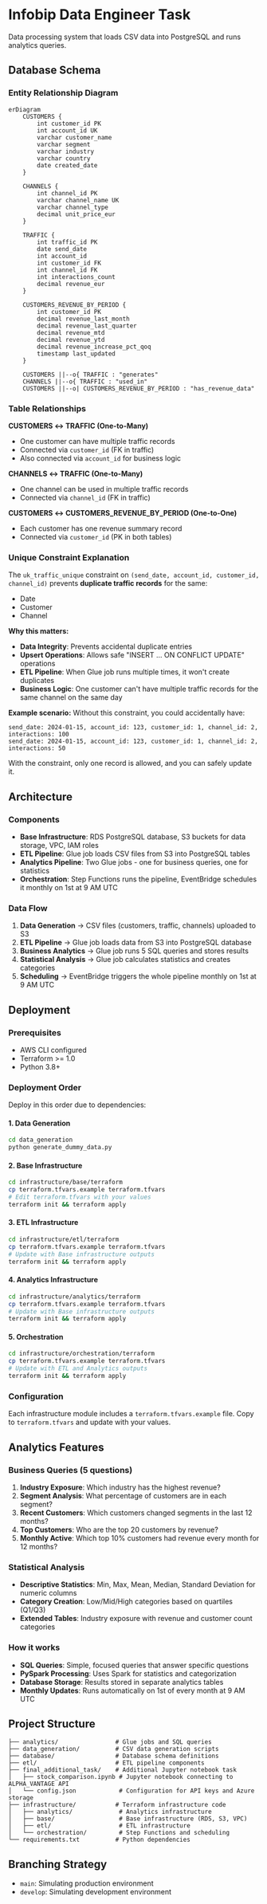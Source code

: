# Infobip Data Engineer Task

Data processing system that loads CSV data into PostgreSQL and runs analytics queries.

## Database Schema

### Entity Relationship Diagram

```mermaid
erDiagram
    CUSTOMERS {
        int customer_id PK
        int account_id UK
        varchar customer_name
        varchar segment
        varchar industry
        varchar country
        date created_date
    }
    
    CHANNELS {
        int channel_id PK
        varchar channel_name UK
        varchar channel_type
        decimal unit_price_eur
    }
    
    TRAFFIC {
        int traffic_id PK
        date send_date
        int account_id
        int customer_id FK
        int channel_id FK
        int interactions_count
        decimal revenue_eur
    }
    
    CUSTOMERS_REVENUE_BY_PERIOD {
        int customer_id PK
        decimal revenue_last_month
        decimal revenue_last_quarter
        decimal revenue_mtd
        decimal revenue_ytd
        decimal revenue_increase_pct_qoq
        timestamp last_updated
    }
    
    CUSTOMERS ||--o{ TRAFFIC : "generates"
    CHANNELS ||--o{ TRAFFIC : "used_in"
    CUSTOMERS ||--o| CUSTOMERS_REVENUE_BY_PERIOD : "has_revenue_data"
```

### Table Relationships

**CUSTOMERS ↔ TRAFFIC (One-to-Many)**
- One customer can have multiple traffic records
- Connected via `customer_id` (FK in traffic)
- Also connected via `account_id` for business logic

**CHANNELS ↔ TRAFFIC (One-to-Many)**
- One channel can be used in multiple traffic records
- Connected via `channel_id` (FK in traffic)

**CUSTOMERS ↔ CUSTOMERS_REVENUE_BY_PERIOD (One-to-One)**
- Each customer has one revenue summary record
- Connected via `customer_id` (PK in both tables)

### Unique Constraint Explanation

The `uk_traffic_unique` constraint on `(send_date, account_id, customer_id, channel_id)` prevents **duplicate traffic records** for the same:
- Date
- Customer 
- Channel

**Why this matters:**
- **Data Integrity**: Prevents accidental duplicate entries
- **Upsert Operations**: Allows safe "INSERT ... ON CONFLICT UPDATE" operations
- **ETL Pipeline**: When Glue job runs multiple times, it won't create duplicates
- **Business Logic**: One customer can't have multiple traffic records for the same channel on the same day

**Example scenario:**
Without this constraint, you could accidentally have:
```
send_date: 2024-01-15, account_id: 123, customer_id: 1, channel_id: 2, interactions: 100
send_date: 2024-01-15, account_id: 123, customer_id: 1, channel_id: 2, interactions: 50
```

With the constraint, only one record is allowed, and you can safely update it.

## Architecture

### Components
- **Base Infrastructure**: RDS PostgreSQL database, S3 buckets for data storage, VPC, IAM roles
- **ETL Pipeline**: Glue job loads CSV files from S3 into PostgreSQL tables
- **Analytics Pipeline**: Two Glue jobs - one for business queries, one for statistics
- **Orchestration**: Step Functions runs the pipeline, EventBridge schedules it monthly on 1st at 9 AM UTC

### Data Flow
1. **Data Generation** → CSV files (customers, traffic, channels) uploaded to S3
2. **ETL Pipeline** → Glue job loads data from S3 into PostgreSQL database
3. **Business Analytics** → Glue job runs 5 SQL queries and stores results
4. **Statistical Analysis** → Glue job calculates statistics and creates categories
5. **Scheduling** → EventBridge triggers the whole pipeline monthly on 1st at 9 AM UTC

## Deployment

### Prerequisites
- AWS CLI configured
- Terraform >= 1.0
- Python 3.8+

### Deployment Order
Deploy in this order due to dependencies:

#### 1. Data Generation
```bash
cd data_generation
python generate_dummy_data.py
```

#### 2. Base Infrastructure
```bash
cd infrastructure/base/terraform
cp terraform.tfvars.example terraform.tfvars
# Edit terraform.tfvars with your values
terraform init && terraform apply
```

#### 3. ETL Infrastructure
```bash
cd infrastructure/etl/terraform
cp terraform.tfvars.example terraform.tfvars
# Update with Base infrastructure outputs
terraform init && terraform apply
```

#### 4. Analytics Infrastructure
```bash
cd infrastructure/analytics/terraform
cp terraform.tfvars.example terraform.tfvars
# Update with Base infrastructure outputs
terraform init && terraform apply
```

#### 5. Orchestration
```bash
cd infrastructure/orchestration/terraform
cp terraform.tfvars.example terraform.tfvars
# Update with ETL and Analytics outputs
terraform init && terraform apply
```

### Configuration
Each infrastructure module includes a `terraform.tfvars.example` file. Copy to `terraform.tfvars` and update with your values.

## Analytics Features

### Business Queries (5 questions)
1. **Industry Exposure**: Which industry has the highest revenue?
2. **Segment Analysis**: What percentage of customers are in each segment?
3. **Recent Customers**: Which customers changed segments in the last 12 months?
4. **Top Customers**: Who are the top 20 customers by revenue?
5. **Monthly Active**: Which top 10% customers had revenue every month for 12 months?

### Statistical Analysis
- **Descriptive Statistics**: Min, Max, Mean, Median, Standard Deviation for numeric columns
- **Category Creation**: Low/Mid/High categories based on quartiles (Q1/Q3)
- **Extended Tables**: Industry exposure with revenue and customer count categories

### How it works
- **SQL Queries**: Simple, focused queries that answer specific questions
- **PySpark Processing**: Uses Spark for statistics and categorization
- **Database Storage**: Results stored in separate analytics tables
- **Monthly Updates**: Runs automatically on 1st of every month at 9 AM UTC

## Project Structure

```
├── analytics/                # Glue jobs and SQL queries
├── data_generation/          # CSV data generation scripts
├── database/                 # Database schema definitions
├── etl/                      # ETL pipeline components
├── final_additional_task/    # Additional Jupyter notebook task
│   ├── stock_comparison.ipynb # Jupyter notebook connecting to ALPHA_VANTAGE API
│   └── config.json            # Configuration for API keys and Azure storage
├── infrastructure/           # Terraform infrastructure code
│   ├── analytics/             # Analytics infrastructure
│   ├── base/                  # Base infrastructure (RDS, S3, VPC)
│   ├── etl/                   # ETL infrastructure
│   └── orchestration/         # Step Functions and scheduling
└── requirements.txt          # Python dependencies
```

## Branching Strategy

- `main`: Simulating production environment
- `develop`: Simulating development environment
